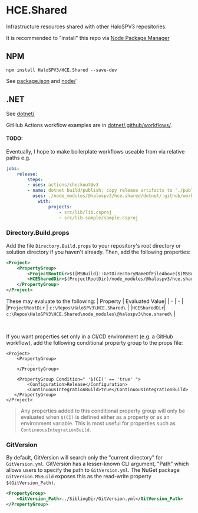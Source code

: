 # HCE.Shared
Infrastructure resources shared with other HaloSPV3 repositories.

It is recommended to "install" this repo via [Node Package Manager](#npm)

## NPM

`npm install HaloSPV3/HCE.Shared --save-dev`

See [package.json](package.json) and [node/](node/)`

## .NET

See [dotnet/](dotnet/)

GitHub Actions workflow examples are in [dotnet/.github/workflows/](dotnet/.github/workflows/).

#### TODO:

Eventually, I hope to make boilerplate workflows useable from via relative paths e.g.
```yml
jobs:
    release:
        steps:
        - uses: actions/checkout@v3
        - name: dotnet build/publish; copy release artifacts to './publish/'
          uses: ./node_modules/@halospv3/hce.shared/dotnet/.github/workflows/dotnet-release.yml
            with:
                projects:
                    - src/lib/lib.csproj
                    - src/lib-sample/sample.csproj
```

### Directory.Build.props

Add the file `Directory.Build.props` to your repository's root directory or solution directory if you haven't already.
Then, add the following properties:
```xml
<Project>
    <PropertyGroup>
        <ProjectRootDir>$([MSBuild]::GetDirectoryNameOfFileAbove($(MSBuildThisFileDirectory), '.git/index'))</ProjectRootDir>
        <HCESharedDir>$(ProjectRootDir)/node_modules/@halospv3/hce.shared/</HCESharedDir>
    </PropertyGroup>
</Project>
```

These may evaluate to the following:
| Property | Evaluated Value|
| - | - |
|`ProjectRootDir` | `c:\Repos\HaloSPV3\HCE.Shared\` |
|`HCESharedDir`| `c:\Repos\HaloSPV3\HCE.Shared\node_modules\@halospv3\hce.shared\` |

<br/>

If you want properties set only in a CI/CD environment (e.g. a GitHub workflow), add the following conditional property group to the props file:
```xml, diff
<Project>
    <PropertyGroup>
        ...
    </PropertyGroup>

    <PropertyGroup Condition=" '$(CI)' == 'true' ">
        <Configuration>Release</Configuration>
        <ContinuousIntegrationBuild>true</ContinuousIntegrationBuild>
   </PropertyGroup>
</Project>
```
> Any properties added to this conditional property group will only be evaluated when `$(CI)` is defined either as a property or as an environment variable. This is most useful for properties such as `ContinuousIntegrationBuild`.

### GitVersion

By default, GitVersion will search only the "current directory" for `GitVersion.yml`. GitVersion has a lesser-known CLI argument, "Path" which allows users to specify the path to `GitVersion.yml`. The NuGet package `GitVersion.MSBuild` exposes this as the read-write property `$(GitVersion_Path)`.
```xml
<PropertyGroup>
    <GitVersion_Path>../SiblingDir/GitVersion.yml</GitVersion_Path>
</PropertyGroup>
```